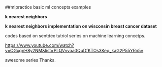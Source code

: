 ##mlpractice
basic ml concepts examples

**k nearest neighbors**


**k nearest neighbors implementation on wisconsin breast cancer dataset**

codes based on sentdex tutriol series on machine learning concetps.

https://www.youtube.com/watch?v=OGxgnH8y2NM&list=PLQVvvaa0QuDfKTOs3Keq_kaG2P55YRn5v

awesome series
Thanks.
